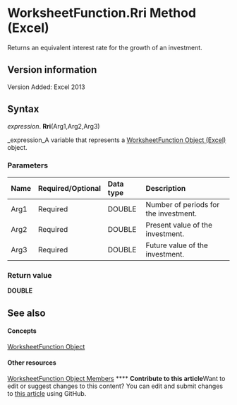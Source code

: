 
# WorksheetFunction.Rri Method (Excel)

Returns an equivalent interest rate for the growth of an investment.


## Version information

Version Added: Excel 2013 


## Syntax

 _expression_. **Rri**(Arg1,Arg2,Arg3)

 _expression_A variable that represents a  [WorksheetFunction Object (Excel)](7b1d5639-363d-632c-2cf0-2232562646b6.md) object.


### Parameters



|**Name**|**Required/Optional**|**Data type**|**Description**|
|:-----|:-----|:-----|:-----|
|Arg1|Required|DOUBLE|Number of periods for the investment.|
|Arg2|Required|DOUBLE|Present value of the investment.|
|Arg3|Required|DOUBLE|Future value of the investment.|

### Return value

 **DOUBLE**


## See also


#### Concepts


 [WorksheetFunction Object](7b1d5639-363d-632c-2cf0-2232562646b6.md)
#### Other resources


 [WorksheetFunction Object Members](6811ca87-4b53-0bff-88c9-30bf7497879a.md)
****   **Contribute to this article**Want to edit or suggest changes to this content? You can edit and submit changes to  [this article](https://github.com/jhershey00/VBA_Excel_Test/OpenXMLCon/articles/522c93cf-f68f-6e6f-7e87-59a92016d219.md) using GitHub.

